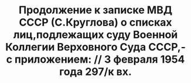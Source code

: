 ---
title: 'Продолжение к записке МВД СССР (С.Круглова) о списках лиц,подлежащих суду
  Военной Коллегии Верховного Суда СССР,-с приложением: // 3 февраля 1954 года  297/к
  вх.'
description: РГАСПИ, ф.17, оп.171, дело 414, лист -3
images:
- /disk/pictures/v06/17-171-414_op_4.jpg
- /disk/pictures/v06/17-171-414_op_1.jpg
- /disk/pictures/v06/17-171-414_op_2.jpg
- /disk/pictures/v06/17-171-414_op_3.jpg
---